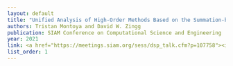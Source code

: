 ```yaml
---
layout: default
title: "Unified Analysis of High-Order Methods Based on the Summation-by-Parts Property: Application to Discontinuous Galerkin and Flux Reconstruction Discretizations" 
authors: Tristan Montoya and David W. Zingg
publication: SIAM Conference on Computational Science and Engineering
year: 2021
link: <a href="https://meetings.siam.org/sess/dsp_talk.cfm?p=107758"><i class="fas fa-link"></i>abstract</a> 
list_order: 1
---
```

